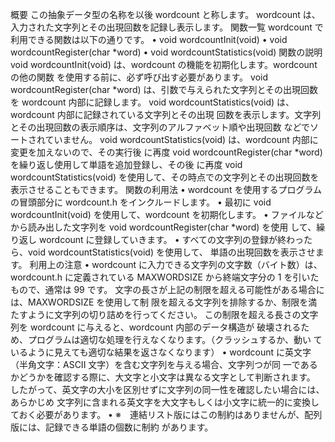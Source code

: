 概要
この抽象データ型の名称を以後 wordcount と称します。
wordcount は、入力された文字列とその出現回数を記録し表示します。
関数一覧
wordcount で利用できる関数は以下の通りです。
• void wordcountInit(void)
• void wordcountRegister(char *word)
• void wordcountStatistics(void)
関数の説明
void wordcountInit(void) は、wordcount の機能を初期化します。wordcount の他の関数
を使用する前に、必ず呼び出す必要があります。
void wordcountRegister(char *word) は、引数で与えられた文字列とその出現回数を
wordcount 内部に記録します。
void wordcountStatistics(void) は、wordcount 内部に記録されている文字列とその出現
回数を表示します。文字列とその出現回数の表示順序は、文字列のアルファベット順や出現回数
などでソートされていません。
void wordcountStatistics(void) は、wordcount 内部に変更を加えないので、その実行後
に再度 void wordcountRegister(char *word) を繰り返し使用して単語を追加登録し、その後
に再度 void wordcountStatistics(void) を使用して、その時点での文字列とその出現回数を
表示させることもできます。
関数の利用法
• wordcount を使用するプログラムの冒頭部分に wordcount.h をインクルードします。
• 最初に void wordcountInit(void) を使用して、wordcount を初期化します。
• ファイルなどから読み出した文字列を void wordcountRegister(char *word) を使用
して、繰り返し wordcount に登録していきます。
• すべての文字列の登録が終わったら、void wordcountStatistics(void) を使用して、
単語の出現回数を表示させます。
利用上の注意
• wordcount に入力できる文字列の文字数（バイト数）は、wordcount.h に定義されている
MAXWORDSIZE から終端文字分の 1 を引いたもので、通常は 99 です。
文字の長さが上記の制限を超える可能性がある場合には、MAXWORDSIZE を使用して制
限を超える文字列を排除するか、制限を満たすように文字列の切り詰めを行ってください。
この制限を超える長さの文字列を wordcount に与えると、wordcount 内部のデータ構造が
破壊されるため、プログラムは適切な処理を行えなくなります。（クラッシュするか、動い
ているように見えても適切な結果を返さなくなります）
• wordcount に英文字（半角文字：ASCII 文字）を含む文字列を与える場合、文字列つが同
一であるかどうかを確認する際に、大文字と小文字は異なる文字として判断されます。
したがって、英文字の大小を区別せずに文字列の同一性を確認したい場合には、あらかじめ
文字列に含まれる英文字を大文字もしくは小文字に統一的に変換しておく必要があります。
• ※　連結リスト版にはこの制約はありませんが、配列版には、記録できる単語の個数に制約
があります。
